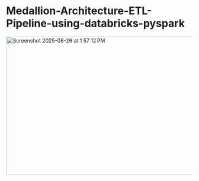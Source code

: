 # Medallion-Architecture-ETL-Pipeline-using-databricks-pyspark
<img width="915" height="374" alt="Screenshot 2025-08-26 at 1 57 12 PM" src="https://github.com/user-attachments/assets/cb4a0c9f-4460-4ffe-9d3e-08264dc0ae91" />
